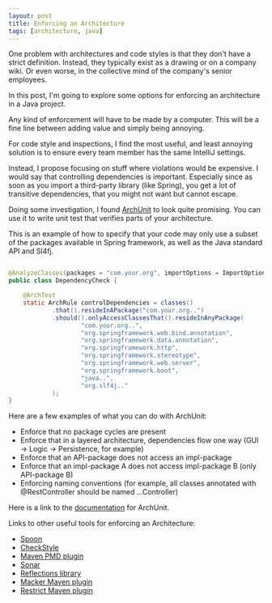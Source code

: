 ```yaml
---
layout: post
title: Enforcing an Architecture
tags: [architecture, java]
---
```


One problem with architectures and code styles is that
they don't have a strict definition. Instead, they typically
exist as a drawing or on a company wiki. Or even worse,
in the collective mind of the company's senior employees.

In this post, I'm going to explore some options for enforcing
an architecture in a Java project.

Any kind of enforcement will have to be made
by a computer. This will be a fine line between
adding value and simply being annoying.

For code style and inspections, I find the most useful,
and least annoying solution is to ensure every team
member has the same IntelliJ settings. 

Instead, I propose focusing on stuff where violations
would be expensive. I would say that
controlling dependencies is important. Especially since
as soon as you import a third-party library (like Spring),
you get a lot of transitive dependencies, that you might
not want but cannot escape.

Doing some investigation, I found [ArchUnit](https://www.archunit.org) to
look quite promising. You can use it to write unit test that verifies
parts of your architecture.  

This is an example of how to specify that your code
may only use a subset of the packages available in Spring framework,
as well as the Java standard API and Sl4fj.
```java

@AnalyzeClasses(packages = "com.your.org", importOptions = ImportOption.DoNotIncludeTests.class)
public class DependencyCheck {

    @ArchTest
    static ArchRule controlDependencies = classes()
            .that().resideInAPackage("com.your.org..")
            .should().onlyAccessClassesThat().resideInAnyPackage(
                    "com.your.org..",
                    "org.springframework.web.bind.annotation",
                    "org.springframework.data.annotation",
                    "org.springframework.http",
                    "org.springframework.stereotype",
                    "org.springframework.web.server",
                    "org.springframework.boot",
                    "java..",
                    "org.slf4j.."
            );
}
```

Here are a few examples of what you can do with ArchUnit:
* Enforce that no package cycles are present
* Enforce that in a layered architecture, dependencies flow one way (GUI -> Logic -> Persistence, for example)
* Enforce that an API-package does not access an impl-package
* Enforce that an impl-package A does not access impl-package B (only API-package B)
* Enforcing naming conventions (for example, all classes annotated with @RestController should be named ...Controller)

Here is a link to the [documentation](https://www.archunit.org/userguide/html/000_Index.html) for ArchUnit.

Links to other useful tools for enforcing an Architecture:
* [Spoon](http://spoon.gforge.inria.fr)
* [CheckStyle](https://checkstyle.sourceforge.io)
* [Maven PMD plugin](http://maven.apache.org/plugins/maven-pmd-plugin)
* [Sonar](https://www.sonarqube.org)
* [Reflections library](https://github.com/ronmamo/reflections)
* [Macker Maven plugin](https://github.com/andrena/macker-maven-plugin)
* [Restrict Maven plugin](https://github.com/yamanyar/restrict-maven-plugin)
